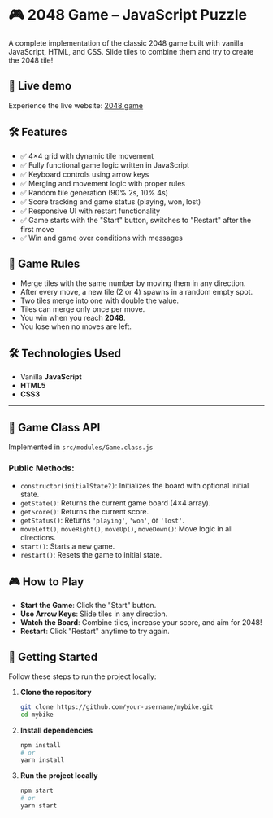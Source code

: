 # 🎮 2048 Game – JavaScript Puzzle

A complete implementation of the classic  2048 game built with vanilla JavaScript, HTML, and CSS. Slide tiles to combine them and try to create the 2048 tile!

## 🚀 Live demo

Experience the live website: [2048 game]([https://play2048.co/](https://nataliia95254.github.io/2048/))

## 🛠️ Features

- ✅ 4×4 grid with dynamic tile movement
- ✅ Fully functional game logic written in JavaScript
- ✅ Keyboard controls using arrow keys
- ✅ Merging and movement logic with proper rules
- ✅ Random tile generation (90% 2s, 10% 4s)
- ✅ Score tracking and game status (playing, won, lost)
- ✅ Responsive UI with restart functionality
- ✅ Game starts with the "Start" button, switches to "Restart" after the first move
- ✅ Win and game over conditions with messages



## 🧠 Game Rules

- Merge tiles with the same number by moving them in any direction.
- After every move, a new tile (2 or 4) spawns in a random empty spot.
- Two tiles merge into one with double the value.
- Tiles can merge only once per move.
- You win when you reach **2048**.
- You lose when no moves are left.



## 🛠️ Technologies Used

- Vanilla **JavaScript**
- **HTML5**
- **CSS3**

---

## 🧩 Game Class API

Implemented in `src/modules/Game.class.js`

### Public Methods:

- `constructor(initialState?)`: Initializes the board with optional initial state.
- `getState()`: Returns the current game board (4×4 array).
- `getScore()`: Returns the current score.
- `getStatus()`: Returns `'playing'`, `'won'`, or `'lost'`.
- `moveLeft()`, `moveRight()`, `moveUp()`, `moveDown()`: Move logic in all directions.
- `start()`: Starts a new game.
- `restart()`: Resets the game to initial state.


## 🎮 How to Play

- **Start the Game**: Click the "Start" button.
- **Use Arrow Keys**: Slide tiles in any direction.
- **Watch the Board**: Combine tiles, increase your score, and aim for 2048!
- **Restart**: Click "Restart" anytime to try again.



## 🚀 Getting Started

Follow these steps to run the project locally:

1. **Clone the repository**
   ```bash
   git clone https://github.com/your-username/mybike.git
   cd mybike

2. **Install dependencies**
    ```bash
    npm install
    # or
    yarn install
3. **Run the project locally**
    ```bash
    npm start
    # or
    yarn start
